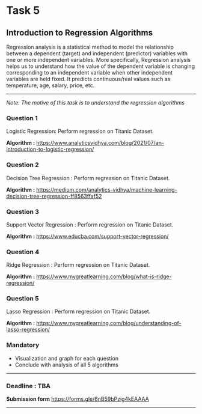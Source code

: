 # Task 5

## Introduction to Regression Algorithms

Regression analysis is a statistical method to model the relationship between a dependent (target) and independent (predictor) variables with one or more independent variables. More specifically, Regression analysis helps us to understand how the value of the dependent variable is changing corresponding to an independent variable when other independent variables are held fixed. It predicts continuous/real values such as temperature, age, salary, price, etc.

<hr />

*Note: The motive of this task is to understand the regression algorithms*

### Question 1 

Logistic Regression: Perform regression on Titanic Dataset. 

**Algorithm :** https://www.analyticsvidhya.com/blog/2021/07/an-introduction-to-logistic-regression/

### Question 2 

Decision Tree Regression : Perform regression on Titanic Dataset. 

**Algorithm :** https://medium.com/analytics-vidhya/machine-learning-decision-tree-regression-ff8563ffaf52


### Question 3

Support Vector Regression : Perform regression on Titanic Dataset. 

**Algorithm :** https://www.educba.com/support-vector-regression/

### Question 4 

Ridge Regression : Perform regression on Titanic Dataset. 

**Algorithm :** https://www.mygreatlearning.com/blog/what-is-ridge-regression/

### Question 5 

Lasso Regression : Perform regression on Titanic Dataset.

**Algorithm :** https://www.mygreatlearning.com/blog/understanding-of-lasso-regression/



### Mandatory 
- Visualization and graph for each question 
- Conclude with analysis of all 5 algorithms
<hr >

### Deadline : TBA 
**Submission form**
https://forms.gle/6nB59bPzig4kEAAAA
<hr >

